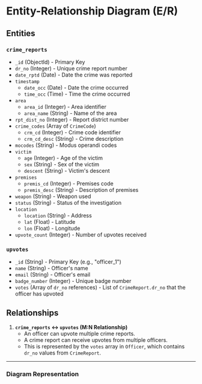 # Entity-Relationship Diagram (E/R)

## Entities

### `crime_reports`
- `_id` (ObjectId) - Primary Key
- `dr_no` (Integer) - Unique crime report number
- `date_rptd` (Date) - Date the crime was reported
- `timestamp`
  - `date_occ` (Date) - Date the crime occurred
  - `time_occ` (Time) - Time the crime occurred
- `area`
  - `area_id` (Integer) - Area identifier
  - `area_name` (String) - Name of the area
- `rpt_dist_no` (Integer) - Report district number
- `crime_codes` (Array of `CrimeCode`)
  - `crm_cd` (Integer) - Crime code identifier
  - `crm_cd_desc` (String) - Crime description
- `mocodes` (String) - Modus operandi codes
- `victim`
  - `age` (Integer) - Age of the victim
  - `sex` (String) - Sex of the victim
  - `descent` (String) - Victim's descent
- `premises`
  - `premis_cd` (Integer) - Premises code
  - `premis_desc` (String) - Description of premises
- `weapon` (String) - Weapon used
- `status` (String) - Status of the investigation
- `location`
  - `location` (String) - Address
  - `lat` (Float) - Latitude
  - `lon` (Float) - Longitude
- `upvote_count` (Integer) - Number of upvotes received

### `upvotes`
- `_id` (String) - Primary Key (e.g., "officer_1")
- `name` (String) - Officer's name
- `email` (String) - Officer's email
- `badge_number` (Integer) - Unique badge number
- `votes` (Array of `dr_no` references) - List of `CrimeReport.dr_no` that the officer has upvoted

## Relationships

1. **`crime_reports` ↔ `upvotes` (M:N Relationship)**
   - An officer can upvote multiple crime reports.
   - A crime report can receive upvotes from multiple officers.
   - This is represented by the `votes` array in `Officer`, which contains `dr_no` values from `CrimeReport`.

---

### Diagram Representation

